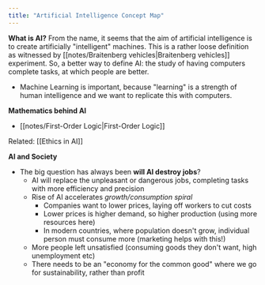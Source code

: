 ```yaml
---
title: "Artificial Intelligence Concept Map"
---
```


**What is AI?**
From the name, it seems that the aim of artificial intelligence is to create artificially "intelligent" machines. This is a rather loose definition as witnessed by [[notes/Braitenberg vehicles|Braitenberg vehicles]] experiment. So, a better way to define AI: the study of having computers complete tasks, at which people are better.
- Machine Learning is important, because "learning" is a strength of human intelligence and we want to replicate this with computers.

**Mathematics behind AI**
- [[notes/First-Order Logic|First-Order Logic]]

Related: [[Ethics in AI]]

**AI and Society**
- The big question has always been **will AI destroy jobs**?
	- AI will replace the unpleasant or dangerous jobs, completing tasks with more efficiency and precision
	- Rise of AI accelerates *growth/consumption spiral*
		- Companies want to lower prices, laying off workers to cut costs
		- Lower prices is higher demand, so higher production (using more resources here)
		- In modern countries, where population doesn't grow, individual person must consume more (marketing helps with this!)
	- More people left unsatisfied (consuming goods they don't want, high unemployment etc)
	- There needs to be an "economy for the common good" where we go for sustainability, rather than profit
